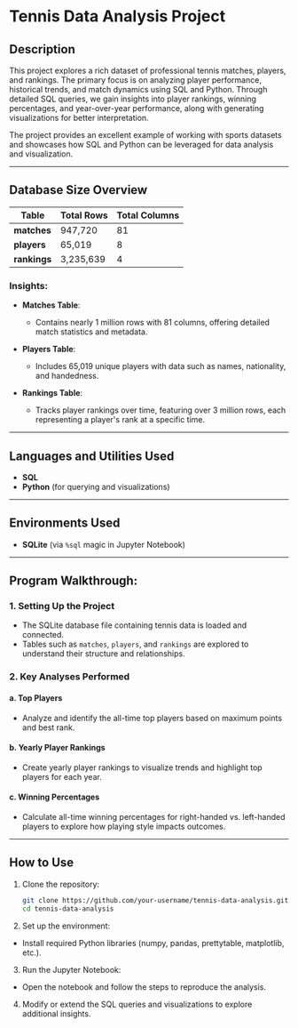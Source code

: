# Tennis Data Analysis Project

## Description
This project explores a rich dataset of professional tennis matches, players, and rankings. The primary focus is on analyzing player performance, historical trends, and match dynamics using SQL and Python. Through detailed SQL queries, we gain insights into player rankings, winning percentages, and year-over-year performance, along with generating visualizations for better interpretation.

The project provides an excellent example of working with sports datasets and showcases how SQL and Python can be leveraged for data analysis and visualization.

---

## Database Size Overview

| **Table**     | **Total Rows** | **Total Columns** |
|---------------|----------------|-------------------|
| **matches**   | 947,720        | 81                |
| **players**   | 65,019         | 8                 |
| **rankings**  | 3,235,639      | 4                 |

### Insights:
- **Matches Table**:
  - Contains nearly 1 million rows with 81 columns, offering detailed match statistics and metadata.
  
- **Players Table**:
  - Includes 65,019 unique players with data such as names, nationality, and handedness.

- **Rankings Table**:
  - Tracks player rankings over time, featuring over 3 million rows, each representing a player's rank at a specific time.

---

## Languages and Utilities Used
- **SQL**
- **Python** (for querying and visualizations)

---

## Environments Used
- **SQLite** (via `%sql` magic in Jupyter Notebook)

---

## Program Walkthrough:

### 1. Setting Up the Project
- The SQLite database file containing tennis data is loaded and connected.
- Tables such as `matches`, `players`, and `rankings` are explored to understand their structure and relationships.

### 2. Key Analyses Performed
#### a. **Top Players**
- Analyze and identify the all-time top players based on maximum points and best rank.

#### b. **Yearly Player Rankings**
- Create yearly player rankings to visualize trends and highlight top players for each year.

#### c. **Winning Percentages**
- Calculate all-time winning percentages for right-handed vs. left-handed players to explore how playing style impacts outcomes.

---

## How to Use
1. Clone the repository:
   ```bash
   git clone https://github.com/your-username/tennis-data-analysis.git
   cd tennis-data-analysis
2. Set up the environment:
- Install required Python libraries (numpy, pandas, prettytable, matplotlib, etc.).
3. Run the Jupyter Notebook:
- Open the notebook and follow the steps to reproduce the analysis.
4. Modify or extend the SQL queries and visualizations to explore additional insights.